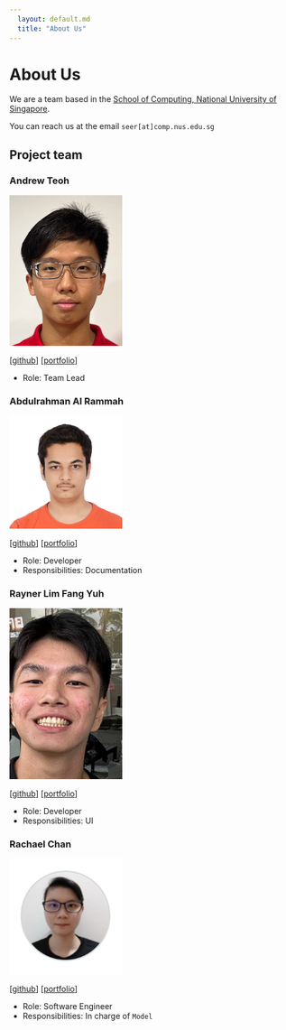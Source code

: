 ```yaml
---
  layout: default.md
  title: "About Us"
---
```


# About Us

We are a team based in the [School of Computing, National University of Singapore](http://www.comp.nus.edu.sg).

You can reach us at the email `seer[at]comp.nus.edu.sg`

## Project team

### Andrew Teoh

<img src="images/andrew22teoh.png" width="200px">

[[github](https://github.com/andrew22teoh)]
[[portfolio](team/andrew22teoh.md)]

* Role: Team Lead

### Abdulrahman Al Rammah
<img src="images/abdulrahmanalrammah.png" width="200px">

[[github](http://github.com/abdulrahmanalrammah)]
[[portfolio](team/abdulrahmanalrammah.md)]

* Role: Developer
* Responsibilities: Documentation

### Rayner Lim Fang Yuh

<img src="images/rayray39.png" width="200px">

[[github](http://github.com/rayray39)]
[[portfolio](team/johndoe.md)]

* Role: Developer
* Responsibilities: UI

### Rachael Chan
<img src="images/rachael-chan.png" width="200px">

[[github](http://github.com/rachael-chan)]
[[portfolio](team/rachaelchan.md)]

* Role: Software Engineer
* Responsibilities: In charge of `Model`

